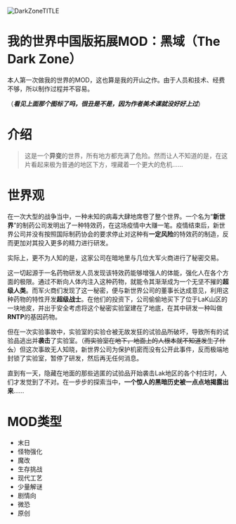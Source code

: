 ![DarkZoneTITLE](https://github.com/2909926178/TheDarkZone/assets/80553401/1399e42c-e1cb-48b8-84b2-49e59c40ef95)

# 我的世界中国版拓展MOD：黑域（The Dark Zone）

本人第一次做我的世界的MOD，这也算是我的开山之作。由于人员和技术、经费不够，所以制作过程并不容易。

（_**看见上面那个图标了吗，很丑是不是，因为作者美术课就没好好上过**_）

# 介绍

> 这是一个**异变**的世界，所有地方都充满了危险。然而让人不知道的是，在这片看起来极为普通的地区下方，埋藏着一个更大的危机……

# 世界观

在一次大型的战争当中，一种未知的病毒大肆地席卷了整个世界。一个名为“**新世界**”的制药公司发明出了一种特效药，在这场疫情中大赚一笔。疫情结束后，新世界公司并没有按照国际制药协会的要求停止对这种有**一定风险**的特效药的制造，反而更加对其投入更多的精力进行研发。

实际上，更不为人知的是，这家公司在暗地里与几位大军火商进行了秘密交易。

这一切起源于一名药物研发人员发现该特效药能够增强人的体能，强化人在各个方面的极限。通过不断向人体内注入这种药物，就能令其渐渐成为一个无坚不摧的**超级人类**。而军火商们发现了这一秘密，便与新世界公司的董事长达成意见，利用这种药物的特性开发**超级战士**。在他们的投资下，公司偷偷地买下了位于LaK山区的一块地皮，并出于安全考虑将这个秘密实验室建在了地底，在其中研发一种叫做**RNTP**的基因药物。

但在一次实验事故中，实验室的实验仓被无故发狂的试验品所破坏，导致所有的试验品逃出并**袭击**了实验室。（~~而实验室在地下，地面上的人根本就不知道发生了什么~~）但这次事故无人知晓，新世界公司为保护机密而没有公开此事件，反而极端地封锁了实验室，暂停了研发，然后再无任何消息。

直到有一天，隐藏在地面的那些逃匿的试验品开始袭击Lak地区的各个村庄时，人们才发觉到了不对。在一步步的探索当中，**一个惊人的黑暗历史被一点点地揭露出来**……

# MOD类型

- 末日
- 怪物强化
- 魔改
- 生存挑战
- 现代工艺
- 少量解谜
- 剧情向
- 微恐
- 原创
